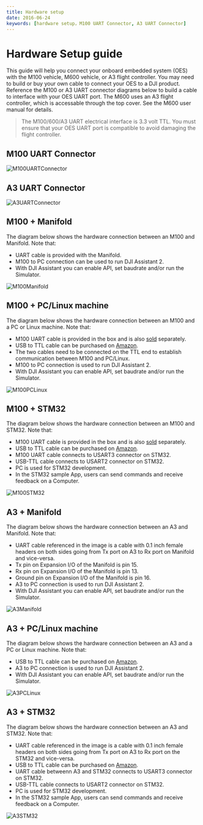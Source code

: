 ```yaml
---
title: Hardware setup
date: 2016-06-24
keywords: [hardware setup，M100 UART Connector, A3 UART Connector]
---
```


# Hardware Setup guide
This guide will help you connect your onboard embedded system (OES) with the M100 vehicle, M600 vehicle, or A3 flight controller. You may need to build or buy your own cable to connect your OES to a DJI product. Reference the M100 or A3 UART connector diagrams below to build a cable to interface with your OES UART port. The M600 uses an A3 flight controller, which is accessable through the top cover.  See the M600 user manual for details.
> The M100/600/A3 UART electrical interface is 3.3 volt TTL. You must ensure that your OES UART port is compatible to avoid damaging the flight controller.

## M100 UART Connector

![M100UARTConnector](../images/hardwaresetup/Connecter.jpg) 

## A3 UART Connector  

![A3UARTConnector](../images/hardwaresetup/A3UARTPort.png) 

## M100 + Manifold

The diagram below shows the hardware connection between an M100 and Manifold. Note that: 
- UART cable is provided with the Manifold. 
- M100 to PC connection can be used to run DJI Assistant 2. 
- With DJI Assistant you can enable API, set baudrate and/or run the Simulator.


![M100Manifold](../images/hardwaresetup/M100Manifold.png)

## M100 + PC/Linux machine

The diagram below shows the hardware connection between an M100 and a PC or Linux machine. Note that: 
- M100 UART cable is provided in the box and is also [sold](http://store.dji.com/product/matrice-100-uart-cable) separately. 
- USB to TTL cable can be purchased on [Amazon](https://www.amazon.com/ADAFRUIT-INDUSTRIES-954-SERIAL-RASPBERRY/dp/B00DJUHGHI/ref=sr_1_5?s=electronics&ie=UTF8&qid=1466208644&sr=1-5&keywords=usb+to+ttl).
- The two cables need to be connected on the TTL end to establish communication between M100 and PC/Linux. 
- M100 to PC connection is used to run DJI Assistant 2. 
- With DJI Assistant you can enable API, set baudrate and/or run the Simulator.


![M100PCLinux](../images/hardwaresetup/M100PCLinux.png)


## M100 + STM32

The diagram below shows the hardware connection between an M100 and STM32. Note that: 
- M100 UART cable is provided in the box and is also [sold](http://store.dji.com/product/matrice-100-uart-cable) separately. 
- USB to TTL cable can be purchased on [Amazon](https://www.amazon.com/ADAFRUIT-INDUSTRIES-954-SERIAL-RASPBERRY/dp/B00DJUHGHI/ref=sr_1_5?s=electronics&ie=UTF8&qid=1466208644&sr=1-5&keywords=usb+to+ttl).
- M100 UART cable connects to USART3 connector on STM32. 
- USB-TTL cable connects to USART2 connector on STM32. 
- PC is used for STM32 development. 
- In the STM32 sample App, users can send commands and receive feedback on a Computer. 


![M100STM32](../images/hardwaresetup/M100STM32.png)


## A3 + Manifold

The diagram below shows the hardware connection between an A3 and Manifold. Note that: 
- UART cable referenced in the image is a cable with 0.1 inch female headers on both sides going from Tx port on A3 to Rx port on Manifold and vice-versa. 
- Tx pin on Expansion I/O of the Manifold is pin 15. 
- Rx pin on Expansion I/O of the Manifold is pin 13. 
- Ground pin on Expansion I/O of the Manifold is pin 16. 
- A3 to PC connection is used to run DJI Assistant 2. 
- With DJI Assistant you can enable API, set baudrate and/or run the Simulator.

![A3Manifold](../images/hardwaresetup/A3Manifold.png)


## A3 + PC/Linux machine

The diagram below shows the hardware connection between an A3 and a PC or Linux machine. Note that:
- USB to TTL cable can be purchased on [Amazon](https://www.amazon.com/ADAFRUIT-INDUSTRIES-954-SERIAL-RASPBERRY/dp/B00DJUHGHI/ref=sr_1_5?s=electronics&ie=UTF8&qid=1466208644&sr=1-5&keywords=usb+to+ttl).
- A3 to PC connection is used to run DJI Assistant 2. 
- With DJI Assistant you can enable API, set baudrate and/or run the Simulator. 

![A3PCLinux](../images/hardwaresetup/A3PCLinux.png)


## A3 + STM32

The diagram below shows the hardware connection between an A3 and STM32. Note that:
- UART cable referenced in the image is a cable with 0.1 inch female headers on both sides going from Tx port on A3 to Rx port on the STM32 and vice-versa.  
- USB to TTL cable can be purchased on [Amazon](https://www.amazon.com/ADAFRUIT-INDUSTRIES-954-SERIAL-RASPBERRY/dp/B00DJUHGHI/ref=sr_1_5?s=electronics&ie=UTF8&qid=1466208644&sr=1-5&keywords=usb+to+ttl).
- UART cable betweenn A3 and STM32 connects to USART3 connector on STM32. 
- USB-TTL cable connects to USART2 connector on STM32. 
- PC is used for STM32 development. 
- In the STM32 sample App, users can send commands and receive feedback on a Computer.


![A3STM32](../images/hardwaresetup/A3STM32.png)
